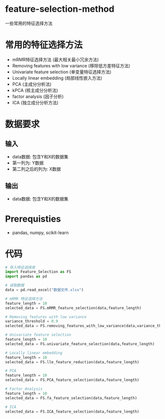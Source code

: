 # feature-selection-method
一些常用的特征选择方法

# 常用的特征选择方法
- mRMR特征选择方法 (最大相关最小冗余方法)
- Removing features with low variance (移除低方差特征方法)
- Univariate feature selection (单变量特征选择方法)
- Locally linear embedding (局部线性嵌入方法)
- PCA (主成分分析法)
- kPCA (核主成分分析法)
- factor analysis (因子分析)
- ICA (独立成分分析方法)

# 数据要求
## 输入
- data数据: 包含Y和X的数据集
- 第一列为: Y数据
- 第二列之后的列为: X数据

## 输出
- data数据: 包含Y和X的数据集

# Prerequisties
- pandas, numpy, scikit-learn

# 代码
```python 
# 导入特征选择库
import Feature_Selection as FS
import pandas as pd 

# 读取数据
data = pd.read_excel("数据文件.xlsx")

# mRMR 特征选择方法
feature_length = 10
selected_data = FS.mRMR_feature_selection(data,feature_length)

# Removing features with low variance
variance_threshold = 0.9
selected_data = FS.removing_features_with_low_variance(data,variance_threshold)

# Univariate feature selection
feature_length = 10
selected_data = FS.univariate_feature_selection(data,feature_length) 

# Locally linear embedding
feature_length = 10
selected_data = FS.lle_feature_reduction(data,feature_length)

# PCA
feature_length = 10
selected_data = FS.PCA_feature_selection(data,feature_length)

# Factor Analysis
feature_length = 10
selected_data = FS.fa_feature_selection(data,feature_length)

# ICA
selected_data = FS.ICA_feature_selection(data,feature_length)
```

